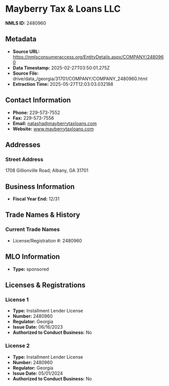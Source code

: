 # Mayberry Tax & Loans LLC

**NMLS ID:** 2480960

## Metadata
- **Source URL:** https://nmlsconsumeraccess.org/EntityDetails.aspx/COMPANY/2480960
- **Data Timestamp:** 2025-02-27T03:50:01.275Z
- **Source File:** drive/data_/georgia/31701/COMPANY/COMPANY_2480960.html
- **Extraction Time:** 2025-05-27T12:03:03.032188

## Contact Information
- **Phone:** 229-573-7552
- **Fax:** 229-573-7556
- **Email:** natasha@mayberrytaxloans.com
- **Website:** www.mayberrytaxloans.com

## Addresses
### Street Address
1708 Gillionville Road; Albany, GA 31701

## Business Information
- **Fiscal Year End:** 12/31

## Trade Names & History
### Current Trade Names
- License/Registration #: 2480960

## MLO Information
- **Type:** sponsored

## Licenses & Registrations

### License 1
- **Type:** Installment Lender License
- **Number:** 2480960
- **Regulator:** Georgia
- **Issue Date:** 06/16/2023
- **Authorized to Conduct Business:** No

### License 2
- **Type:** Installment Lender License
- **Number:** 2480960
- **Regulator:** Georgia
- **Issue Date:** 05/01/2024
- **Authorized to Conduct Business:** No
